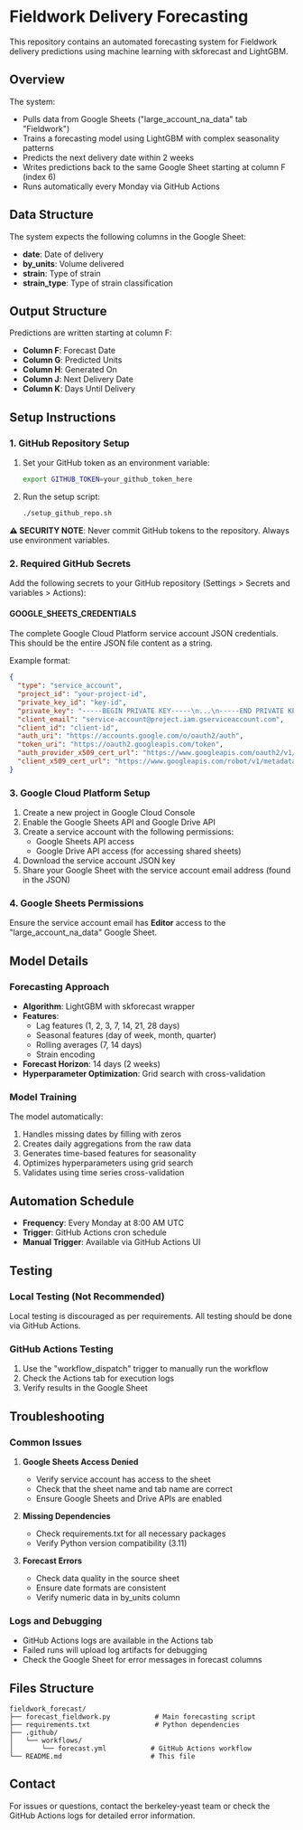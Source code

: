 # Fieldwork Delivery Forecasting

This repository contains an automated forecasting system for Fieldwork delivery predictions using machine learning with skforecast and LightGBM.

## Overview

The system:
- Pulls data from Google Sheets ("large_account_na_data" tab "Fieldwork")
- Trains a forecasting model using LightGBM with complex seasonality patterns
- Predicts the next delivery date within 2 weeks
- Writes predictions back to the same Google Sheet starting at column F (index 6)
- Runs automatically every Monday via GitHub Actions

## Data Structure

The system expects the following columns in the Google Sheet:
- **date**: Date of delivery
- **by_units**: Volume delivered  
- **strain**: Type of strain
- **strain_type**: Type of strain classification

## Output Structure

Predictions are written starting at column F:
- **Column F**: Forecast Date
- **Column G**: Predicted Units
- **Column H**: Generated On
- **Column J**: Next Delivery Date
- **Column K**: Days Until Delivery

## Setup Instructions

### 1. GitHub Repository Setup

1. Set your GitHub token as an environment variable:
   ```bash
   export GITHUB_TOKEN=your_github_token_here
   ```

2. Run the setup script:
   ```bash
   ./setup_github_repo.sh
   ```

**⚠️ SECURITY NOTE**: Never commit GitHub tokens to the repository. Always use environment variables.

### 2. Required GitHub Secrets

Add the following secrets to your GitHub repository (Settings > Secrets and variables > Actions):

#### GOOGLE_SHEETS_CREDENTIALS
The complete Google Cloud Platform service account JSON credentials. This should be the entire JSON file content as a string.

Example format:
```json
{
  "type": "service_account",
  "project_id": "your-project-id",
  "private_key_id": "key-id",
  "private_key": "-----BEGIN PRIVATE KEY-----\n...\n-----END PRIVATE KEY-----\n",
  "client_email": "service-account@project.iam.gserviceaccount.com",
  "client_id": "client-id",
  "auth_uri": "https://accounts.google.com/o/oauth2/auth",
  "token_uri": "https://oauth2.googleapis.com/token",
  "auth_provider_x509_cert_url": "https://www.googleapis.com/oauth2/v1/certs",
  "client_x509_cert_url": "https://www.googleapis.com/robot/v1/metadata/x509/service-account%40project.iam.gserviceaccount.com"
}
```

### 3. Google Cloud Platform Setup

1. Create a new project in Google Cloud Console
2. Enable the Google Sheets API and Google Drive API
3. Create a service account with the following permissions:
   - Google Sheets API access
   - Google Drive API access (for accessing shared sheets)
4. Download the service account JSON key
5. Share your Google Sheet with the service account email address (found in the JSON)

### 4. Google Sheets Permissions

Ensure the service account email has **Editor** access to the "large_account_na_data" Google Sheet.

## Model Details

### Forecasting Approach
- **Algorithm**: LightGBM with skforecast wrapper
- **Features**: 
  - Lag features (1, 2, 3, 7, 14, 21, 28 days)
  - Seasonal features (day of week, month, quarter)
  - Rolling averages (7, 14 days)
  - Strain encoding
- **Forecast Horizon**: 14 days (2 weeks)
- **Hyperparameter Optimization**: Grid search with cross-validation

### Model Training
The model automatically:
1. Handles missing dates by filling with zeros
2. Creates daily aggregations from the raw data
3. Generates time-based features for seasonality
4. Optimizes hyperparameters using grid search
5. Validates using time series cross-validation

## Automation Schedule

- **Frequency**: Every Monday at 8:00 AM UTC
- **Trigger**: GitHub Actions cron schedule
- **Manual Trigger**: Available via GitHub Actions UI

## Testing

### Local Testing (Not Recommended)
Local testing is discouraged as per requirements. All testing should be done via GitHub Actions.

### GitHub Actions Testing
1. Use the "workflow_dispatch" trigger to manually run the workflow
2. Check the Actions tab for execution logs
3. Verify results in the Google Sheet

## Troubleshooting

### Common Issues

1. **Google Sheets Access Denied**
   - Verify service account has access to the sheet
   - Check that the sheet name and tab name are correct
   - Ensure Google Sheets and Drive APIs are enabled

2. **Missing Dependencies**
   - Check requirements.txt for all necessary packages
   - Verify Python version compatibility (3.11)

3. **Forecast Errors**
   - Check data quality in the source sheet
   - Ensure date formats are consistent
   - Verify numeric data in by_units column

### Logs and Debugging

- GitHub Actions logs are available in the Actions tab
- Failed runs will upload log artifacts for debugging
- Check the Google Sheet for error messages in forecast columns

## Files Structure

```
fieldwork_forecast/
├── forecast_fieldwork.py           # Main forecasting script
├── requirements.txt                # Python dependencies
├── .github/
│   └── workflows/
│       └── forecast.yml           # GitHub Actions workflow
└── README.md                      # This file
```

## Contact

For issues or questions, contact the berkeley-yeast team or check the GitHub Actions logs for detailed error information.

